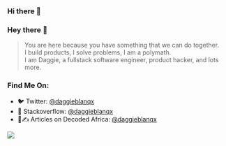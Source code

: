 ### Hi there 👋

<!--
**DaggieBlanqx/daggieblanqx** is a ✨ _special_ ✨ repository because its `README.md` (this file) appears on your GitHub profile.

Here are some ideas to get you started:

- 🔭 I’m currently working on ...
- 🌱 I’m currently learning ...
- 👯 I’m looking to collaborate on ...
- 🤔 I’m looking for help with ...
- 💬 Ask me about ...
- 📫 How to reach me: ...
- 😄 Pronouns: ...
- ⚡ Fun fact: ...
-->

### Hey there 👋
> You are here because you have something that we can do together.<br/>
> I build products, I solve problems, I am a polymath.<br/>
> I am Daggie, a fullstack software engineer, product hacker, and lots more.<br/>

### Find Me On:
- 🐦 Twitter: [@daggieblanqx](https://twitter.com/daggieblanqx)
- 📖 Stackoverflow: [@daggieblanqx](https://stackoverflow.com/users/7878987/daggie-blanqx-douglas-mwangi)
- 📝✍ Articles on Decoded Africa: [@daggieblanqx](https://developers.decoded.africa/?s=daggieblanqx)

<img src="https://github-readme-stats.vercel.app/api?username=daggieblanqx&&show_icons=true&title_color=ffffff&icon_color=bb2acf&text_color=daf7dc&bg_color=191919">
